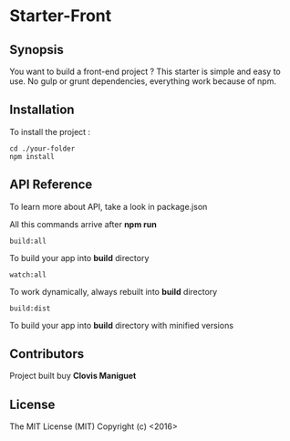 # Starter-Front

## Synopsis

You want to build a front-end project ? This starter is simple and easy to use. No gulp or grunt dependencies, everything work because of npm.


## Installation

To install the project :

    cd ./your-folder
    npm install


## API Reference

To learn more about API, take a look in package.json

All this commands arrive after **npm run**

    build:all
To build your app into **build** directory

    watch:all
To work dynamically, always rebuilt into **build** directory

    build:dist
To build your app into **build** directory with minified versions


## Contributors

Project built buy **Clovis Maniguet**


## License

The MIT License (MIT)
Copyright (c) <2016> <Clovis Maniguet>